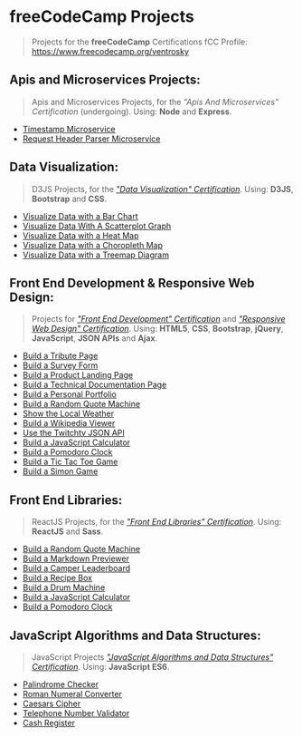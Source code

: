 # freeCodeCamp  Projects
> Projects for the **freeCodeCamp** Certifications fCC Profile: https://www.freecodecamp.org/ventrosky

## Apis and Microservices Projects:
> Apis and Microservices Projects, for the *"Apis And Microservices" Certification* (undergoing). Using: **Node** and **Express**. 
* [Timestamp Microservice](https://fifth-scent.glitch.me/)
* [Request Header Parser Microservice](https://fuzzy-temperature.glitch.me/)

## Data Visualization:
> D3JS Projects, for the [*"Data Visualization" Certification*](https://www.freecodecamp.org/certification/ventrosky/data-visualization). Using: **D3JS**, **Bootstrap** and **CSS**. 
* [Visualize Data with a Bar Chart](https://codepen.io/BuccaneerDev/full/JZZezR/)
* [Visualize Data With A Scatterplot Graph](https://codepen.io/BuccaneerDev/full/XYBzmo/)
* [Visualize Data with a Heat Map](https://codepen.io/BuccaneerDev/full/rKZvwa/)
* [Visualize Data with a Choropleth Map](https://codepen.io/BuccaneerDev/full/bKmoZd/)
* [Visualize Data with a Treemap Diagram](https://codepen.io/BuccaneerDev/full/jKdGPK/)

## Front End Development & Responsive Web Design:
> Projects for [*"Front End Development" Certification*](https://www.freecodecamp.org/certification/ventrosky/legacy-front-end) and [*"Responsive Web Design" Certification*](https://www.freecodecamp.org/certification/ventrosky/responsive-web-design). Using: **HTML5**, **CSS**, **Bootstrap**, **jQuery**, **JavaScript**, **JSON APIs** and **Ajax**. 
* [Build a Tribute Page](https://codepen.io/BuccaneerDev/full/VXYorJ/)
* [Build a Survey Form](https://codepen.io/BuccaneerDev/full/YBQPWJ)
* [Build a Product Landing Page](https://codepen.io/BuccaneerDev/full/aXwGNy)
* [Build a Technical Documentation Page](https://codepen.io/BuccaneerDev/full/jdamYr)
* [Build a Personal Portfolio](https://codepen.io/BuccaneerDev/full/YaypqP/)
* [Build a Random Quote Machine](https://codepen.io/BuccaneerDev/full/OvNRre/)
* [Show the Local Weather](https://codepen.io/BuccaneerDev/full/eMzQWL/)
* [Build a Wikipedia Viewer](https://codepen.io/BuccaneerDev/full/dmNpJY/)
* [Use the Twitchtv JSON API](https://codepen.io/BuccaneerDev/full/qoXeGK/)
* [Build a JavaScript Calculator](https://codepen.io/BuccaneerDev/full/KoQEzg/)
* [Build a Pomodoro Clock](https://codepen.io/BuccaneerDev/full/NYYjgo/)
* [Build a Tic Tac Toe Game](https://codepen.io/BuccaneerDev/full/eMLaQL/)
* [Build a Simon Game](https://codepen.io/BuccaneerDev/full/MVMbVz/)

## Front End Libraries:
> ReactJS Projects, for the [*"Front End Libraries" Certification*](https://www.freecodecamp.org/certification/ventrosky/front-end-libraries). Using: **ReactJS** and **Sass**.
* [Build a Random Quote Machine](https://codepen.io/BuccaneerDev/full/PLKqRa)
* [Build a Markdown Previewer](https://codepen.io/BuccaneerDev/full/gzgjPM/)
* [Build a Camper Leaderboard](https://codepen.io/BuccaneerDev/full/wjyWmX/)
* [Build a Recipe Box](https://codepen.io/BuccaneerDev/full/mLGymP/)
* [Build a Drum Machine](https://codepen.io/BuccaneerDev/full/NJaNMB)
* [Build a JavaScript Calculator](https://codepen.io/BuccaneerDev/full/YgjWRo)
* [Build a Pomodoro Clock](https://codepen.io/BuccaneerDev/full/gEdWYR)

## JavaScript Algorithms and Data Structures:
> JavaScript Projects [*"JavaScript Algorithms and Data Structures" Certification*](https://www.freecodecamp.org/certification/ventrosky/javascript-algorithms-and-data-structures). Using: **JavaScript ES6**.
* [Palindrome Checker](https://github.com/Ventrosky/free-code-camp/blob/master/algorithms/projects.js)
* [Roman Numeral Converter](https://github.com/Ventrosky/free-code-camp/blob/master/algorithms/projects.js)
* [Caesars Cipher](https://github.com/Ventrosky/free-code-camp/blob/master/algorithms/projects.js)
* [Telephone Number Validator](https://github.com/Ventrosky/free-code-camp/blob/master/algorithms/projects.js)
* [Cash Register](https://github.com/Ventrosky/free-code-camp/blob/master/algorithms/projects.js)